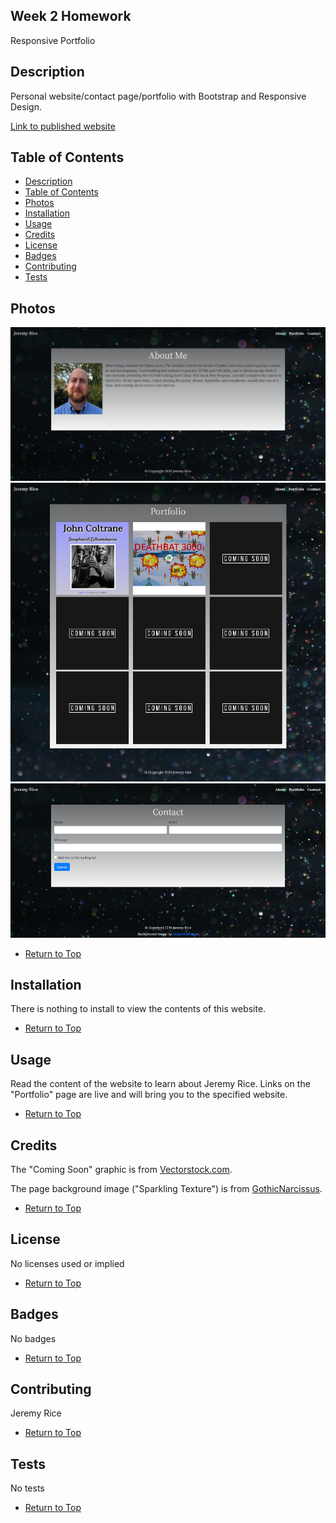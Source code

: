 ## Week 2 Homework
Responsive Portfolio

## Description 

Personal website/contact page/portfolio with Bootstrap and Responsive Design.

[Link to published website](https://jdavidrice.github.io/Responsive_Portfolio/index.html)

## Table of Contents

* [Description](#Description)
* [Table of Contents](#Table-of-Contents)
* [Photos](#Photos)
* [Installation](#Installation)
* [Usage](#Usage)
* [Credits](#Credits)
* [License](#License)
* [Badges](#Badges)
* [Contributing](#Contributing)
* [Tests](#Tests)

## Photos

![Screenshot of completed website.](about_me.jpg)
![Screenshot of completed website.](portfolio.jpg)
![Screenshot of completed website.](contact_page.jpg)

* [Return to Top](#Week-2-Homework)

## Installation
 
 There is nothing to install to view the contents of this website. 

* [Return to Top](#Week-2-Homework)

## Usage 
 
 Read the content of the website to learn about Jeremy Rice. Links on the "Portfolio" page are live and will bring you to the specified website. 

* [Return to Top](#Week-2-Homework)

## Credits

The "Coming Soon" graphic is from [Vectorstock.com](https://www.vectorstock.com/royalty-free-vector/coming-soon-template-design-vector-33644926).

The page background image ("Sparkling Texture") is from [GothicNarcissus](https://www.deviantart.com/gothicnarcissus).

* [Return to Top](#Week-2-Homework)

## License

No licenses used or implied 

* [Return to Top](#Week-2-Homework)

## Badges

No badges 

* [Return to Top](#Week-2-Homework)

## Contributing

Jeremy Rice

* [Return to Top](#Week-2-Homework)

## Tests

No tests

* [Return to Top](#Week-2-Homework)